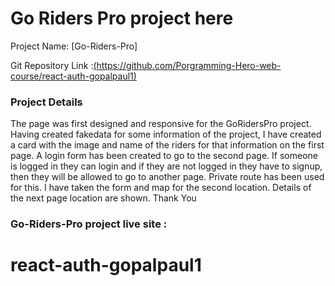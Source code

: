 # Go Riders Pro project here

Project Name: [Go-Riders-Pro]


Git Repository Link :[(https://github.com/Porgramming-Hero-web-course/react-auth-gopalpaul1)](https://github.com/Porgramming-Hero-web-course/react-auth-gopalpaul1)

### Project Details

The page was first designed and responsive for the GoRidersPro project. Having created fakedata for some information of the project, I have created a card with the image and name of the riders for that information on the first page. A login form has been created to go to the second page. If someone is logged in they can login and if they are not logged in they have to signup, then they will be allowed to go to another page. Private route has been used for this. I have taken the form and map for the second location. Details of the next page location are shown. Thank You

### Go-Riders-Pro project live site : 

# react-auth-gopalpaul1
